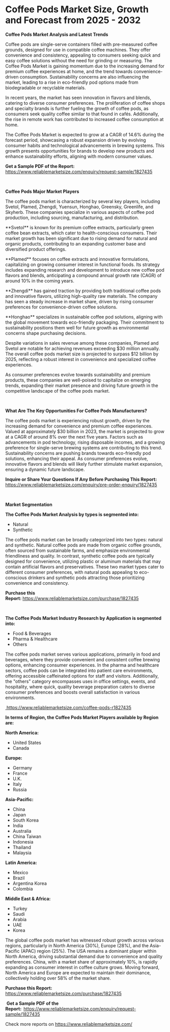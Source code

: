 <p><h1>Coffee Pods Market Size, Growth and Forecast from 2025 - 2032</h1></p><p><strong>Coffee Pods Market Analysis and Latest Trends</strong></p>
<p><p>Coffee pods are single-serve containers filled with pre-measured coffee grounds, designed for use in compatible coffee machines. They offer convenience and consistency, appealing to consumers seeking quick and easy coffee solutions without the need for grinding or measuring. The Coffee Pods Market is gaining momentum due to the increasing demand for premium coffee experiences at home, and the trend towards convenience-driven consumption. Sustainability concerns are also influencing the market, leading to a rise in eco-friendly pod options made from biodegradable or recyclable materials.</p><p>In recent years, the market has seen innovation in flavors and blends, catering to diverse consumer preferences. The proliferation of coffee shops and specialty brands is further fueling the growth of coffee pods, as consumers seek quality coffee similar to that found in cafés. Additionally, the rise in remote work has contributed to increased coffee consumption at home.</p><p>The Coffee Pods Market is expected to grow at a CAGR of 14.6% during the forecast period, showcasing a robust expansion driven by evolving consumer habits and technological advancements in brewing systems. This growth presents opportunities for brands to develop new products and enhance sustainability efforts, aligning with modern consumer values.</p></p>
<p><strong>Get a Sample PDF of the Report:&nbsp;</strong> <a href="https://www.reliablemarketsize.com/enquiry/request-sample/1827435?utm_campaign=2291&utm_medium=2&utm_source=Github&utm_content=ia&utm_term=14022025&utm_id=coffee-pods">https://www.reliablemarketsize.com/enquiry/request-sample/1827435</a></p>
<p>&nbsp;</p>
<p><strong>Coffee Pods Major Market Players</strong></p>
<p><p>The coffee pods market is characterized by several key players, including Svetol, Plamed, Zhengdi, Yuensun, Honghao, Greensky, Greenlife, and Skyherb. These companies specialize in various aspects of coffee pod production, including sourcing, manufacturing, and distribution.</p><p>**Svetol** is known for its premium coffee extracts, particularly green coffee bean extracts, which cater to health-conscious consumers. Their market growth has been significant due to rising demand for natural and organic products, contributing to an expanding customer base and diversified product offerings.</p><p>**Plamed** focuses on coffee extracts and innovative formulations, capitalizing on growing consumer interest in functional foods. Its strategy includes expanding research and development to introduce new coffee pod flavors and blends, anticipating a compound annual growth rate (CAGR) of around 10% in the coming years.</p><p>**Zhengdi** has gained traction by providing both traditional coffee pods and innovative flavors, utilizing high-quality raw materials. The company has seen a steady increase in market share, driven by rising consumer preferences for convenience-driven coffee solutions.</p><p>**Honghao** specializes in sustainable coffee pod solutions, aligning with the global movement towards eco-friendly packaging. Their commitment to sustainability positions them well for future growth as environmental concerns shape purchasing decisions.</p><p>Despite variations in sales revenue among these companies, Plamed and Svetol are notable for achieving revenues exceeding $30 million annually. The overall coffee pods market size is projected to surpass $12 billion by 2025, reflecting a robust interest in convenience and specialized coffee experiences.</p><p>As consumer preferences evolve towards sustainability and premium products, these companies are well-poised to capitalize on emerging trends, expanding their market presence and driving future growth in the competitive landscape of the coffee pods market.</p></p>
<p>&nbsp;</p>
<p><strong>What Are The Key Opportunities For Coffee Pods Manufacturers?</strong></p>
<p><p>The coffee pods market is experiencing robust growth, driven by the increasing demand for convenience and premium coffee experiences. Valued at approximately $30 billion in 2023, the market is projected to grow at a CAGR of around 8% over the next five years. Factors such as advancements in pod technology, rising disposable incomes, and a growing preference for single-serve brewing systems are contributing to this trend. Sustainability concerns are pushing brands towards eco-friendly pod solutions, enhancing their appeal. As consumer preferences evolve, innovative flavors and blends will likely further stimulate market expansion, ensuring a dynamic future landscape.</p></p>
<p><strong>Inquire or Share Your Questions If Any Before Purchasing This Report:</strong> <a href="https://www.reliablemarketsize.com/enquiry/pre-order-enquiry/1827435?utm_campaign=2291&utm_medium=2&utm_source=Github&utm_content=ia&utm_term=14022025&utm_id=coffee-pods">https://www.reliablemarketsize.com/enquiry/pre-order-enquiry/1827435</a></p>
<p>&nbsp;</p>
<p><strong>Market Segmentation</strong></p>
<p><strong>The Coffee Pods Market Analysis by types is segmented into:</strong></p>
<p><ul><li>Natural</li><li>Synthetic</li></ul></p>
<p><p>The coffee pods market can be broadly categorized into two types: natural and synthetic. Natural coffee pods are made from organic coffee grounds, often sourced from sustainable farms, and emphasize environmental friendliness and quality. In contrast, synthetic coffee pods are typically designed for convenience, utilizing plastic or aluminum materials that may contain artificial flavors and preservatives. These two market types cater to different consumer preferences, with natural pods appealing to eco-conscious drinkers and synthetic pods attracting those prioritizing convenience and consistency.</p></p>
<p><strong>Purchase this Report:&nbsp;</strong><a href="https://www.reliablemarketsize.com/purchase/1827435?utm_campaign=2291&utm_medium=2&utm_source=Github&utm_content=ia&utm_term=14022025&utm_id=coffee-pods">https://www.reliablemarketsize.com/purchase/1827435</a></p>
<p>&nbsp;</p>
<p><strong>The Coffee Pods Market Industry Research by Application is segmented into:</strong></p>
<p><ul><li>Food & Beverages</li><li>Pharma & Healthcare</li><li>Others</li></ul></p>
<p><p>The coffee pods market serves various applications, primarily in food and beverages, where they provide convenient and consistent coffee brewing options, enhancing consumer experiences. In the pharma and healthcare sectors, coffee pods can be integrated into patient care environments, offering accessible caffeinated options for staff and visitors. Additionally, the "others" category encompasses uses in office settings, events, and hospitality, where quick, quality beverage preparation caters to diverse consumer preferences and boosts overall satisfaction in various environments.</p></p>
<p><a href="https://www.reliablemarketsize.com/coffee-pods-r1827435?utm_campaign=2291&utm_medium=2&utm_source=Github&utm_content=ia&utm_term=14022025&utm_id=coffee-pods">&nbsp;https://www.reliablemarketsize.com/coffee-pods-r1827435</a></p>
<p><strong>In terms of Region, the Coffee Pods Market Players available by Region are:</strong></p>
<p>
    <p> <strong> North America: </strong>
        <ul>
            <li>United States</li>
            <li>Canada</li>
        </ul>
        </p> 
    <p> <strong> Europe: </strong>
        <ul>
            <li>Germany</li>
            <li>France</li>
            <li>U.K.</li>
            <li>Italy</li>
            <li>Russia</li>
        </ul>
        </p> 
    <p> <strong> Asia-Pacific: </strong>
        <ul>
            <li>China</li>
            <li>Japan</li>
            <li>South Korea</li>
            <li>India</li>
            <li>Australia</li>
            <li>China Taiwan</li>
            <li>Indonesia</li>
            <li>Thailand</li>
            <li>Malaysia</li>
        </ul>
        </p> 
    <p> <strong> Latin America: </strong>
        <ul>
            <li>Mexico</li>
            <li>Brazil</li>
            <li>Argentina Korea</li>
            <li>Colombia</li>
        </ul>
        </p> 
    <p> <strong> Middle East & Africa: </strong>
        <ul>
            <li>Turkey</li>
            <li>Saudi</li>
            <li>Arabia</li>
            <li>UAE</li>
            <li>Korea</li>
        </ul>
    </p>
    </p>
<p><p>The global coffee pods market has witnessed robust growth across various regions, particularly in North America (30%), Europe (28%), and the Asia-Pacific (APAC) region (25%). The USA remains a dominant player within North America, driving substantial demand due to convenience and quality preferences. China, with a market share of approximately 10%, is rapidly expanding as consumer interest in coffee culture grows. Moving forward, North America and Europe are expected to maintain their dominance, collectively holding over 58% of the market share.</p></p>
<p><strong>Purchase this Report: </strong><a href="https://www.reliablemarketsize.com/purchase/1827435?utm_campaign=2291&utm_medium=2&utm_source=Github&utm_content=ia&utm_term=14022025&utm_id=coffee-pods">https://www.reliablemarketsize.com/purchase/1827435</a></p>
<p>&nbsp;<strong>Get a Sample PDF of the Report:&nbsp;&nbsp;</strong><a href="https://www.reliablemarketsize.com/enquiry/request-sample/1827435?utm_campaign=2291&utm_medium=2&utm_source=Github&utm_content=ia&utm_term=14022025&utm_id=coffee-pods">https://www.reliablemarketsize.com/enquiry/request-sample/1827435</a></p>
<p><strong></strong></p>
<p>Check more reports on <a href="https://www.reliablemarketsize.com/?utm_campaign=2291&utm_medium=2&utm_source=Github&utm_content=ia&utm_term=14022025&utm_id=coffee-pods">https://www.reliablemarketsize.com/</a></p>